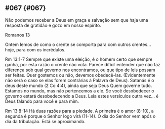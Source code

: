 ## #067 {#067}

Não podemos receber a Deus em graça e salvação sem que haja uma resposta de gratidão e gozo em nosso espírito.

Romanos 13

Ontem lemos de como o crente se comporta para com outros crentes... hoje, para com os incrédulos.

Rm 13:1-7 Sempre que existe uma eleição, é o homem certo que sempre ganha, por esta razão o crente não vota. Parece difícil entender que não faz diferença sob qual governo nos encontramos, ou que tipo de leis possam ser feitas. Quer gostemos ou não, devemos obedecê-las. (Evidentemente não será o caso se elas forem contrárias à Palavra de Deus). Satanás é o deus deste mundo (2 Co 4:4), ainda que seja Deus Quem governe tudo. Estamos no mundo, mas não pertencemos a ele. Se você desobedecer o governo estará desobedecendo a Deus. Leia estes versículos outra vez... é Deus falando para você e para mim.

Rm 13:8-14 Há duas razões para a piedade. A primeira é o amor (8-10), a segunda é porque o Senhor logo virá (11-14). O dia do Senhor vem após o dia da tribulação. Está se aproximando.